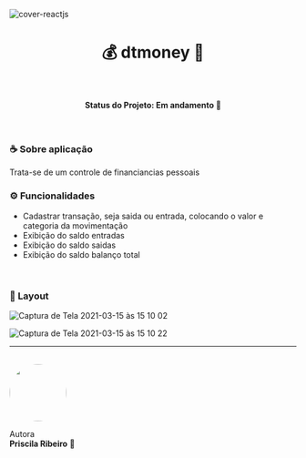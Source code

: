 
![cover-reactjs](https://user-images.githubusercontent.com/58517014/111197217-fbc02c80-859c-11eb-9360-78d47ae732ed.png)

<h1 align="center">  💰 dtmoney 🤑 </h1>
<br>

<h4 align="center"> 
   Status do Projeto: <b> Em andamento 🚧</b>
</h4>
<br>

<h3> ☕ Sobre aplicação </h3>
Trata-se de um controle de financiancias pessoais
<br>

<h3> ⚙️ Funcionalidades </h3>

<ul>

<li>Cadastrar transação, seja saida ou entrada, colocando o valor e categoria da movimentação</li>

<li>Exibição do saldo entradas</li>

<li>Exibição do saldo saidas</li>

<li>Exibição do saldo balanço total</li>


</ul>
<br>
<h3>🎨 Layout </h3>


![Captura de Tela 2021-03-15 às 15 10 02](https://user-images.githubusercontent.com/58517014/111200972-0bda0b00-85a1-11eb-8735-26d32ed4983a.png)

![Captura de Tela 2021-03-15 às 15 10 22](https://user-images.githubusercontent.com/58517014/111200872-f4028700-85a0-11eb-96e6-0d641b2b4c5f.png)



________________________________
<br>

 <img style="border-radius: 50%;" src="https://avatars2.githubusercontent.com/u/58517014?s=460&u=f92dd89c212d6fab1a67a1ca201511a1e2ba18e9&v=4" width="100px;" alt=""/>
 <br />
 


Autora  <br> <b>Priscila Ribeiro</b> 💙
